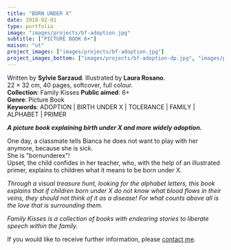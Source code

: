 ```yaml
---
title: "BORN UNDER X"
date: 2018-02-01
type: portfolio
image: "images/projects/bf-adoption.jpg"
subtitle: ["PICTURE BOOK 6+"]
maison: "ut"
project_images: ["images/projects/bf-adoption.jpg"]
project_images_bottom: ["images/projects/bf-adoption-dp.jpg", "images/projects/bf-adoption-dp2.jpg"]
---
```


Written by **Sylvie Sarzaud**.
Illustrated by **Laura Rosano**.   
22 × 32 cm, 40 pages, softcover, full colour.  
**Collection**: Family Kisses 
**Public aimed**: 6+   
**Genre**: Picture Book      
**Keywords**: ADOPTION | BIRTH UNDER X | TOLERANCE | FAMILY | ALPHABET | PRIMER          


***A picture book explaining birth under X and more widely adoption.***


One day, a classmate tells Bianca he does not want to play with her anymore, because she is sick.    
She is "bornunderex"!    
Upset, the child confides in her teacher, who, with the help of an illustrated primer, explains to children 
what it means to be born under X.   

*Through a visual treasure hunt, looking for the alphabet letters, this book explains that if children born under X do not*
*know what blood flows in their veins, they should not think of it as a disease!*
*For what counts above all is the love that is surrounding them.*         




*Family Kisses is a collection of books with endearing stories to liberate speech within the family.*




If you would like to receive further information, please [contact me](mailto:melanie.guillaumin.edition@gmail.com).


